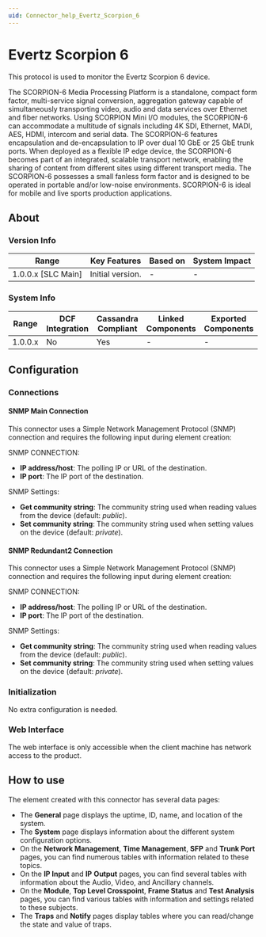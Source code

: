```yaml
---
uid: Connector_help_Evertz_Scorpion_6
---
```


# Evertz Scorpion 6

This protocol is used to monitor the Evertz Scorpion 6 device.

The SCORPION-6 Media Processing Platform is a standalone, compact form factor, multi-service signal conversion, aggregation gateway capable of simultaneously transporting video, audio and data services over Ethernet and fiber networks. Using SCORPION Mini I/O modules, the SCORPION-6 can accommodate a multitude of signals including 4K SDI, Ethernet, MADI, AES, HDMI, intercom and serial data. The SCORPION-6 features encapsulation and de-encapsulation to IP over dual 10 GbE or 25 GbE trunk ports. When deployed as a flexible IP edge device, the SCORPION-6 becomes part of an integrated, scalable transport network, enabling the sharing of content from different sites using different transport media. The SCORPION-6 possesses a small fanless form factor and is designed to be operated in portable and/or low-noise environments. SCORPION-6 is ideal for mobile and live sports production applications.

## About

### Version Info

| Range                | Key Features     | Based on     | System Impact     |
|----------------------|------------------|--------------|-------------------|
| 1.0.0.x [SLC Main]   | Initial version. | -            | -                 |

### System Info

| Range     | DCF Integration     | Cassandra Compliant     | Linked Components     | Exported Components     |
|-----------|---------------------|-------------------------|-----------------------|-------------------------|
| 1.0.0.x   | No                  | Yes                     | -                     | -                       |

## Configuration

### Connections

#### SNMP Main Connection

This connector uses a Simple Network Management Protocol (SNMP) connection and requires the following input during element creation:

SNMP CONNECTION:

- **IP address/host**: The polling IP or URL of the destination.
- **IP port**: The IP port of the destination.

SNMP Settings:

- **Get community string**: The community string used when reading values from the device (default: *public*).
- **Set community string**: The community string used when setting values on the device (default: *private*).

#### SNMP Redundant2 Connection

This connector uses a Simple Network Management Protocol (SNMP) connection and requires the following input during element creation:

SNMP CONNECTION:

- **IP address/host**: The polling IP or URL of the destination.
- **IP port**: The IP port of the destination.

SNMP Settings:

- **Get community string**: The community string used when reading values from the device (default: *public*).
- **Set community string**: The community string used when setting values on the device (default: *private*).

### Initialization

No extra configuration is needed.

### Web Interface

The web interface is only accessible when the client machine has network access to the product.

## How to use

The element created with this connector has several data pages:

- The **General** page displays the uptime, ID, name, and location of the system.
- The **System** page displays information about the different system configuration options.
- On the **Network Management**, **Time Management**, **SFP** and **Trunk Port** pages, you can find numerous tables with information related to these topics.
- On the **IP Input** and **IP** **Output** pages, you can find several tables with information about the Audio, Video, and Ancillary channels.
- On the **Module**, **Top Level Crosspoint**, **Frame Status** and **Test Analysis** pages, you can find various tables with information and settings related to these subjects.
- The **Traps** and **Notify** pages display tables where you can read/change the state and value of traps.

